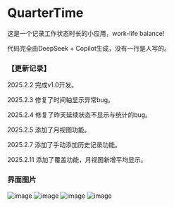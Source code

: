 # QuarterTime
这是一个记录工作状态时长的小应用，work-life balance!

代码完全由DeepSeek + Copilot生成，没有一行是人写的。

### 【更新记录】
2025.2.2 完成v1.0开发。

2025.2.3 修复了时间轴显示异常bug。

2025.2.4 修复了昨天延续状态不显示与统计的bug。

2025.2.5 添加了月视图功能。

2025.2.7 添加了手动添加历史记录功能。

2025.2.11 添加了覆盖功能，月视图新增平均显示。
### 界面图片
![image](https://github.com/user-attachments/assets/6de51e25-cf81-4516-bab7-e22f2e1e7ded)
![image](https://github.com/user-attachments/assets/5051e43f-d0f5-45cd-b321-71c84e70cf72)
![image](https://github.com/user-attachments/assets/6abf69f6-0d45-431a-afe4-0c271f7cdbb2)
![image](https://github.com/user-attachments/assets/b81157fd-aa5b-410b-a1a3-939469f95182)
